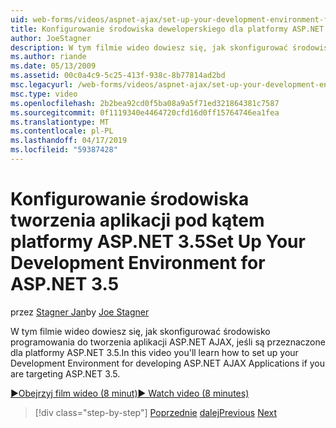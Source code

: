 ```yaml
---
uid: web-forms/videos/aspnet-ajax/set-up-your-development-environment-for-aspnet-35
title: Konfigurowanie środowiska deweloperskiego dla platformy ASP.NET 3.5 | Dokumentacja firmy Microsoft
author: JoeStagner
description: W tym filmie wideo dowiesz się, jak skonfigurować środowisko programowania do tworzenia aplikacji ASP.NET AJAX, jeśli są przeznaczone dla platformy ASP.NET 3.5.
ms.author: riande
ms.date: 05/13/2009
ms.assetid: 00c0a4c9-5c25-413f-938c-8b77814ad2bd
msc.legacyurl: /web-forms/videos/aspnet-ajax/set-up-your-development-environment-for-aspnet-35
msc.type: video
ms.openlocfilehash: 2b2bea92cd0f5ba08a9a5f71ed321864381c7587
ms.sourcegitcommit: 0f1119340e4464720cfd16d0ff15764746ea1fea
ms.translationtype: MT
ms.contentlocale: pl-PL
ms.lasthandoff: 04/17/2019
ms.locfileid: "59387428"
---
```

# <a name="set-up-your-development-environment-for-aspnet-35"></a><span data-ttu-id="0ed1d-103">Konfigurowanie środowiska tworzenia aplikacji pod kątem platformy ASP.NET 3.5</span><span class="sxs-lookup"><span data-stu-id="0ed1d-103">Set Up Your Development Environment for ASP.NET 3.5</span></span>

<span data-ttu-id="0ed1d-104">przez [Stagner Jan](https://github.com/JoeStagner)</span><span class="sxs-lookup"><span data-stu-id="0ed1d-104">by [Joe Stagner](https://github.com/JoeStagner)</span></span>

<span data-ttu-id="0ed1d-105">W tym filmie wideo dowiesz się, jak skonfigurować środowisko programowania do tworzenia aplikacji ASP.NET AJAX, jeśli są przeznaczone dla platformy ASP.NET 3.5.</span><span class="sxs-lookup"><span data-stu-id="0ed1d-105">In this video you'll learn how to set up your Development Environment for developing ASP.NET AJAX Applications if you are targeting ASP.NET 3.5.</span></span>

[<span data-ttu-id="0ed1d-106">&#9654;Obejrzyj film wideo (8 minut)</span><span class="sxs-lookup"><span data-stu-id="0ed1d-106">&#9654; Watch video (8 minutes)</span></span>](https://channel9.msdn.com/Blogs/ASP-NET-Site-Videos/set-up-your-development-environment-for-aspnet-35)

> [!div class="step-by-step"]
> <span data-ttu-id="0ed1d-107">[Poprzednie](how-to-dynamically-add-controls-to-a-web-page.md)
> [dalej](set-up-your-development-environment-for-aspnet-20.md)</span><span class="sxs-lookup"><span data-stu-id="0ed1d-107">[Previous](how-to-dynamically-add-controls-to-a-web-page.md)
[Next](set-up-your-development-environment-for-aspnet-20.md)</span></span>
